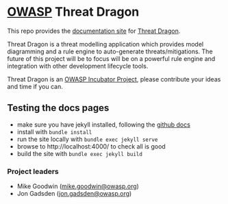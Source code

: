 # [OWASP](https://www.owasp.org) Threat Dragon #

This repo provides the [documentation site](https://threatdragon.github.io)
for [Threat Dragon](http://owasp.org/www-project-threat-dragon).

Threat Dragon is a threat modelling application which provides model diagramming and a rule engine to auto-generate threats/mitigations. 
The future of this project will be to focus will be on a powerful rule engine
and integration with other development lifecycle tools.

Threat Dragon is an [OWASP Incubator Project](https://owasp.org/www-project-threat-dragon/),
please contribute your ideas and time if you can.

## Testing the docs pages
* make sure you have jekyll installed, following the
[github docs](https://docs.github.com/en/github/working-with-github-pages/testing-your-github-pages-site-locally-with-jekyll)
* install with `bundle install`
* run the site locally with `bundle exec jekyll serve`
* browse to http://localhost:4000/ to check all is good
* build the site with `bundle exec jekyll build`

### Project leaders
* Mike Goodwin (mike.goodwin@owasp.org)
* Jon Gadsden (jon.gadsden@owasp.org)
